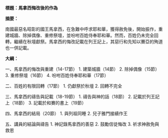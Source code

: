 **標題：馬拿西悔改後的作為**

**摘要：**

南國最惡名昭彰的國王馬拿西，在急難中呼求耶和華，獲得赦免後，開始振作，重建城牆、除掉偶像、重修祭壇，並吩咐百姓侍奉耶和華。然而，百姓仍未完全回轉，繼續在秋壇獻祭。馬拿西的悔改記載在列王記上，其惡行和先知以賽亞的殉道也一併記載。

**大綱：**

一、馬拿西的悔改與重建（14-17節）
    1. 建築城牆（14節）
    2. 除掉偶像（15節）
    3. 重修祭壇（16節）
    4. 吩咐百姓侍奉耶和華（17節）

二、百姓的有限回轉（17節）
    1. 仍獻祭於秋壇
    2. 回轉不完全

三、馬拿西的禱告與記載（18-19節）
    1. 禱告與神的話（18節）
    2. 記載於列王記上（18節）
    3. 記載於和賽的書上（19節）

四、馬拿西的結局（20節）
    1. 與列祖同睡
    2. 兒子雅門接續作王

五、講員的結論與禱告
    1. 神記錄馬拿西的善惡
    2. 鼓勵信徒悔改
    3. 祈求神赦免與救恩